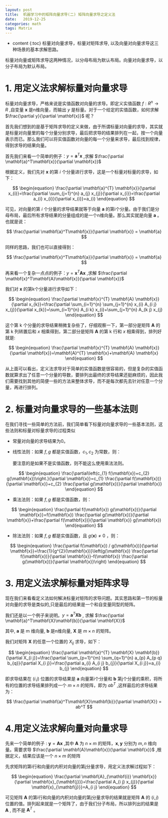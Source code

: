 ```yaml
---
layout: post
title:  机器学习中的矩阵向量求导(二) 矩阵向量求导之定义法
date:   2019-12-25
categories: math 
tags: Matrix
---
```

* content
{:toc}
标量对向量求导，标量对矩阵求导, 以及向量对向量求导这三种场景的基本求解思路。

标量对向量或矩阵求导这两种情况，以分母布局为默认布局。向量对向量求导，以分子布局为默认布局。



# **1. 用定义法求解标量对向量求导**

标量对向量求导，严格来说是实值函数对向量的求导。即定义实值函数 $f: R^{n} \to R$  ,自变量 $\mathbf{x}$ 是n维向量，而输出 $y$ 是标量。对于一个给定的实值函数，如何求解 $\frac{\partial y}{\partial \mathbf{x}}$  呢？

 

首先我们想到的是基于矩阵求导的定义来做，由于所谓标量对向量的求导，其实就是标量对向量里的每个分量分别求导，最后把求导的结果排列在一起，按一个向量表示而已。那么我们可以将实值函数对向量的每一个分量来求导，最后找到规律，得到求导的结果向量。



首先我们来看一个简单的例子：$y=\mathbf{a}^T\mathbf{x}$  ,求解 $\frac{\partial \mathbf{a}^T\mathbf{x}}{\partial \mathbf{x}}$ 

根据定义，我们先对 $\mathbf{x}$ 的第 $i$ 个分量进行求导，这是一个标量对标量的求导，如下：


$$
\begin{equation}
\frac{\partial \mathbf{a}^{T} \mathbf{x}}{\partial x_{i}}=\frac{\partial \sum_{j=1}^{n} a_{j} x_{j}}{\partial x_{i}}=\frac{\partial a_{i} x_{i}}{\partial x_{i}}=a_{i}
\end{equation}
$$


可见，对向量的第 $i$  个分量的求导结果就等于向量 $\mathbf{a}$ 的第i个分量。由于我们是分母布局，最后所有求导结果的分量组成的是一个n维向量。那么其实就是向量 $\mathbf{a}$ 。也就是说：


$$
\frac{\partial \mathbf{a}^T\mathbf{x}}{\partial \mathbf{x}} = \mathbf{a}
$$


同样的思路，我们也可以直接得到：


$$
\frac{\partial \mathbf{x}^T\mathbf{a}}{\partial \mathbf{x}} = \mathbf{a}
$$


再来看一个复杂一点点的例子：$y=\mathbf{x}^T\mathbf{A}\mathbf{x}$  ,求解 $\frac{\partial \mathbf{x}^T\mathbf{A}\mathbf{x}}{\partial \mathbf{x}}$ 



我们对 $\mathbf{x}$ 的第k个分量进行求导如下：


$$
\begin{equation}
\frac{\partial \mathbf{x}^{T} \mathbf{A} \mathbf{x}}{\partial x_{k}}=\frac{\partial \sum_{i=1}^{n} \sum_{j=1}^{n} x_{i} A_{i j} x_{j}}{\partial x_{k}}=\sum_{i=1}^{n} A_{i k} x_{i}+\sum_{j=1}^{n} A_{k j} x_{j}
\end{equation}
$$


这个第 k 个分量的求导结果稍微复杂些了，仔细观察一下，第一部分是矩阵 $\mathbf{A}$ 的第 k 列转置后和 $x$ 相乘得到，第二部分是矩阵 $\mathbf{A}$ 的第 k 行和 $x$ 相乘得到，排列好就是:


$$
\begin{equation}
\frac{\partial \mathbf{x}^{T} \mathbf{A} \mathbf{x}}{\partial \mathbf{x}}=\mathbf{A}^{T} \mathbf{x}+\mathbf{A} \mathbf{x}
\end{equation}
$$


从上面可以看出，定义法求导对于简单的实值函数是很容易的，但是复杂的实值函数就算求出了任意一个分量的导数，要排列出最终的求导结果还挺麻烦的，因此我们需要找到其他的简便一些的方法来整体求导，而不是每次都先去针对任意一个分量，再进行排列。



# **2. 标量对向量求导的一些基本法则**

在我们寻找一些简单的方法前，我们简单看下标量对向量求导的一些基本法则，这些法则和标量对标量求导的过程类似

- 常量对向量的求导结果为0。

- 线性法则：如果 $f,g$  都是实值函数，$c_1,c_2$  为常数，则：

  要注意的是如果不是实值函数，则不能这么使用乘法法则。
  

$$
\begin{equation}
   \frac{\partial\left(c_{1} f(\mathbf{x})+c_{2} g(\mathbf{x})\right.}{\partial \mathbf{x}}=c_{1} \frac{\partial f(\mathbf{x})}{\partial \mathbf{x}}+c_{2} \frac{\partial g(\mathbf{x})}{\partial \mathbf{x}}
   \end{equation}
$$

- 乘法法则：如果  $f,g$  都是实值函数，则：
  

$$
\begin{equation}
   \frac{\partial f(\mathbf{x}) g(\mathbf{x})}{\partial \mathbf{x}}=f(\mathbf{x}) \frac{\partial g(\mathbf{x})}{\partial \mathbf{x}}+\frac{\partial f(\mathbf{x})}{\partial \mathbf{x}} g(\mathbf{x})
   \end{equation}
$$

- 除法法则：如果  $f,g$  都是实值函数，且  $g(\mathbf{x}) \neq 0$  ，则：
  


$$
\begin{equation}
   \frac{\partial f(\mathbf{x}) / g(\mathbf{x})}{\partial \mathbf{x}}=\frac{1}{g^{2}(\mathbf{x})}\left(g(\mathbf{x}) \frac{\partial f(\mathbf{x})}{\partial \mathbf{x}}-f(\mathbf{x}) \frac{\partial g(\mathbf{x})}{\partial \mathbf{x}}\right)
   \end{equation}
$$



# **3. 用定义法求解标量对矩阵求导**

现在我们来看看定义法如何解决标量对矩阵的求导问题。其实思路和第一节的标量对向量的求导是类似的,只是最后的结果是一个和自变量同型的矩阵。



我们还是以一个例子来说明。$y=\mathbf{a}^T\mathbf{X}\mathbf{b}$  , 求解 $\frac{\partial \mathbf{a}^T\mathbf{X}\mathbf{b}}{\partial \mathbf{X}}$  

其中, $\mathbf{a}$ 是 m 维向量, $\mathbf{b}$ 是n维向量, $\mathbf{X}$ 是 $m \times n$ 的矩阵。

我们对矩阵 $\mathbf{X}$ 的任意一个位置的 $X_{ij}$  求导，如下：


$$
\begin{equation}
\frac{\partial \mathbf{a}^{T} \mathbf{X} \mathbf{b}}{\partial X_{i j}}=\frac{\partial \sum_{p=1}^{m} \sum_{q=1}^{n} a_{p} A_{p q} b_{q}}{\partial X_{i j}}=\frac{\partial a_{i} A_{i j} b_{j}}{\partial X_{i j}}=a_{i} b_{j}
\end{equation}
$$


即求导结果在 $(i.j)$  位置的求导结果是 $\mathbf{a}$  向量第i个分量和 $\mathbf{b}$ 第j个分量的乘积，将所有的位置的求导结果排列成一个 $m \times n$  的矩阵，即为 $ab^T$  ,这样最后的求导结果为：


$$
\frac{\partial \mathbf{a}^T\mathbf{X}\mathbf{b}}{\partial \mathbf{X}} = ab^T
$$


# **4.用定义法求解向量对向量求导**

先来一个简单的例子 : $\mathbf{y} = \mathbf{A} \mathbf{x}$  ,其中 $\mathbf{A}$  为 $n \times m$  的矩阵，$\mathbf{x}, \mathbf{y}$ 分别为 $m,n$ 维向量。需要求导 $\frac{\partial \mathbf{A}\mathbf{x}}{\partial \mathbf{x}}$ ,根据定义，结果应该是一个 $n \times m$ 的矩阵



先求矩阵的第i行和向量的内积对向量的第j分量求导，用定义法求解过程如下：


$$
\begin{equation}
\frac{\partial \mathbf{A}_{\mathbf{i}} \mathbf{x}}{\partial \mathbf{x}_{\mathbf{j}}}=\frac{\partial A_{i j} x_{j}}{\partial \mathbf{x}_{\mathbf{j}}}=A_{i j}
\end{equation}
$$


可见矩阵 $\mathbf{A}$ 的第i行和向量的内积对向量的第j分量求导的结果就是矩阵  $\mathbf{A}$ 的 $(i,j)$ 位置的值。排列起来就是一个矩阵了，由于我们分子布局，所以排列出的结果是   $\mathbf{A}$  , 而不是 $\mathbf{A}^T$ 。

